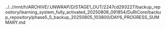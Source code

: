 ../..//mnt/h/ARCHIVE/.UNWRAP/D/STAGE1_OUT/2247cd293227/backup_repository/learning_system_fully_activated_20250808_091854/DuRiCore/backup_repository/phase5_5_backup_20250805_103800/DAY6_PROGRESS_SUMMARY.md